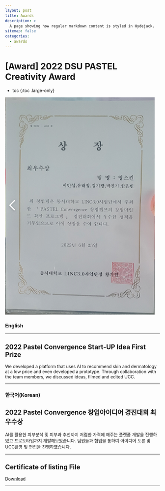 ```yaml
---
layout: post
title: Awards
description: >
  A page showing how regular markdown content is styled in Hydejack.
sitemap: false
categories:
  - awards
---
```


# [Award] 2022 DSU PASTEL Creativity Award

* toc
{:toc .large-only}


![screenshot](/assets/img/blog/creativity2022.png)

### English
---
## 2022 Pastel Convergence Start-UP Idea First Prize
 We developed a platform that uses AI to recommend skin and dermatology at a low price and even developed a prototype. Through collaboration with the team members, we discussed ideas, filmed and edited UCC.

 
---

### 한국어(Korean)
## 2022 Pastel Convergence 창업아이디어 경진대회 최우수상
  
  AI를 활용한 피부분석 및 피부과 추천까지 저렴한 가격에 해주는 플랫폼 개발을 진행하였고 프로토타입까지 개발해보았습니다. 팀원들과 협업을 통하여 아이디어 토론 및 UCC촬영 및 편집을 진행하였습니다.
  
---

## Certificate of listing File
[Download](https://bit.ly/3MB6aSk)

---
